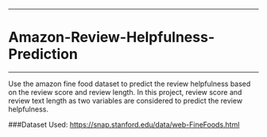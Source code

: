 ----------------------------------------------------------------------------------------------------------------------------
# Amazon-Review-Helpfulness-Prediction
----------------------------------------------------------------------------------------------------------------------------
Use the amazon fine food dataset to predict the review helpfulness based on the review score and review length.
In this project, review score and review text length as two variables are considered to predict the review helpfulness.

###Dataset Used:
https://snap.stanford.edu/data/web-FineFoods.html
